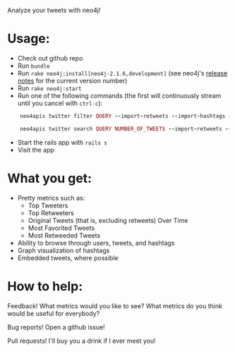 Analyze your tweets with neo4j!

Usage:
======

 * Check out github repo
 * Run `bundle`
 * Run `rake neo4j:install[neo4j-2.1.6,development]` (see neo4j's [release notes](http://neo4j.com/release-notes/) for the current version number)
 * Run `rake neo4j:start`
 * Run one of the following commands (the first will continuously stream until you cancel with `ctrl-c`):

```ruby
    neo4apis twitter filter QUERY --import-retweets --import-hashtags --import-user-mentions

    neo4apis twitter search QUERY NUMBER_OF_TWEETS --import-retweets --import-hashtags --import-user-mentions
```

 * Start the rails app with `rails s`
 * Visit the app

What you get:
=============

 * Pretty metrics such as:
   * Top Tweeters
   * Top Retweeters
   * Original Tweets (that is, excluding retweets) Over Time
   * Most Favorited Tweets
   * Most Retweeded Tweets
 * Ability to browse through users, tweets, and hashtags
 * Graph visualization of hashtags
 * Embedded tweets, where possible

How to help:
===========

Feedback!  What metrics would you like to see?  What metrics do you think would be useful for everybody?

Bug reports!  Open a github issue!

Pull requests!  I'll buy you a drink if I ever meet you!


